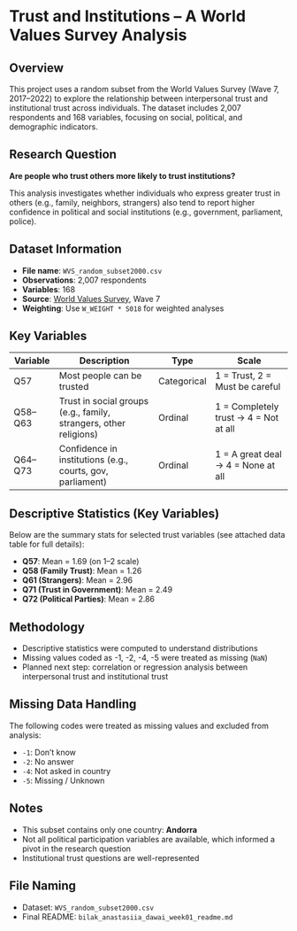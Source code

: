
# Trust and Institutions – A World Values Survey Analysis

## Overview
This project uses a random subset from the World Values Survey (Wave 7, 2017–2022) to explore the relationship between interpersonal trust and institutional trust across individuals. The dataset includes 2,007 respondents and 168 variables, focusing on social, political, and demographic indicators.

## Research Question
**Are people who trust others more likely to trust institutions?**

This analysis investigates whether individuals who express greater trust in others (e.g., family, neighbors, strangers) also tend to report higher confidence in political and social institutions (e.g., government, parliament, police).

## Dataset Information
- **File name**: `WVS_random_subset2000.csv`
- **Observations**: 2,007 respondents
- **Variables**: 168
- **Source**: [World Values Survey](https://www.worldvaluessurvey.org), Wave 7
- **Weighting**: Use `W_WEIGHT * S018` for weighted analyses

## Key Variables

| Variable | Description                            | Type     | Scale                            |
|----------|----------------------------------------|----------|----------------------------------|
| Q57      | Most people can be trusted             | Categorical | 1 = Trust, 2 = Must be careful   |
| Q58–Q63  | Trust in social groups (e.g., family, strangers, other religions) | Ordinal | 1 = Completely trust → 4 = Not at all |
| Q64–Q73  | Confidence in institutions (e.g., courts, gov, parliament) | Ordinal | 1 = A great deal → 4 = None at all |

## Descriptive Statistics (Key Variables)

Below are the summary stats for selected trust variables (see attached data table for full details):

- **Q57**: Mean = 1.69 (on 1–2 scale)
- **Q58 (Family Trust)**: Mean = 1.26
- **Q61 (Strangers)**: Mean = 2.96
- **Q71 (Trust in Government)**: Mean = 2.49
- **Q72 (Political Parties)**: Mean = 2.86

## Methodology
- Descriptive statistics were computed to understand distributions
- Missing values coded as -1, -2, -4, -5 were treated as missing (`NaN`)
- Planned next step: correlation or regression analysis between interpersonal trust and institutional trust

## Missing Data Handling
The following codes were treated as missing values and excluded from analysis:
- `-1`: Don’t know
- `-2`: No answer
- `-4`: Not asked in country
- `-5`: Missing / Unknown

## Notes
- This subset contains only one country: **Andorra**
- Not all political participation variables are available, which informed a pivot in the research question
- Institutional trust questions are well-represented

## File Naming
- Dataset: `WVS_random_subset2000.csv`
- Final README: `bilak_anastasiia_dawai_week01_readme.md`
